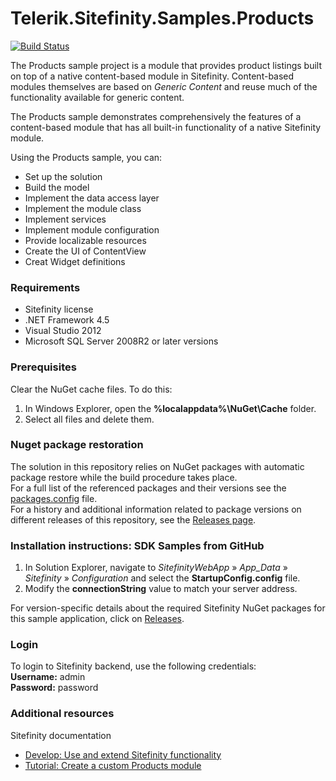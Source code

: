 Telerik.Sitefinity.Samples.Products
===================================

[![Build Status](http://sdk-jenkins-ci.cloudapp.net/buildStatus/icon?job=Telerik.Sitefinity.Samples.Products.CI)](http://sdk-jenkins-ci.cloudapp.net/job/Telerik.Sitefinity.Samples.Products.CI/)

The Products sample project is a module that provides product listings built on top of a native content-based module in Sitefinity. Content-based modules themselves are based on _Generic Content_ and reuse much of the functionality available for generic content. 

The Products sample demonstrates comprehensively the features of a content-based module that has all built-in functionality of a native Sitefinity module. 

Using the Products sample, you can:

* Set up the solution 
* Build the model 
* Implement the data access layer 
* Implement the module class 
* Implement services 
* Implement module configuration 
* Provide localizable resources 
* Create the UI of ContentView 
* Creat Widget definitions  

### Requirements

* Sitefinity license
* .NET Framework 4.5
* Visual Studio 2012
* Microsoft SQL Server 2008R2 or later versions


### Prerequisites

Clear the NuGet cache files. To do this:

1. In Windows Explorer, open the **%localappdata%\NuGet\Cache** folder.
2. Select all files and delete them.

### Nuget package restoration
The solution in this repository relies on NuGet packages with automatic package restore while the build procedure takes place.   
For a full list of the referenced packages and their versions see the [packages.config](https://github.com/Sitefinity-SDK/Telerik.Sitefinity.Samples.Products/blob/master/SitefinityWebApp/packages.config) file.    
For a history and additional information related to package versions on different releases of this repository, see the [Releases page](https://github.com/Sitefinity-SDK/Telerik.Sitefinity.Samples.Products/releases).    


### Installation instructions: SDK Samples from GitHub

1. In Solution Explorer, navigate to _SitefinityWebApp_ » *App_Data* » _Sitefinity_ » _Configuration_ and select the **StartupConfig.config** file. 
2. Modify the **connectionString** value to match your server address.

For version-specific details about the required Sitefinity NuGet packages for this sample application, click on [Releases](https://github.com/Sitefinity-SDK/Telerik.Sitefinity.Samples.Products/releases).


### Login

To login to Sitefinity backend, use the following credentials:  
**Username:** admin   
**Password:** password

### Additional resources
Sitefinity documentation  
* [Develop: Use and extend Sitefinity functionality](http://docs.sitefinity.com/develop-create-and-manage-website-content) 
* [Tutorial: Create a custom Products module](http://docs.sitefinity.com/tutorial-create-a-custom-products-module)
